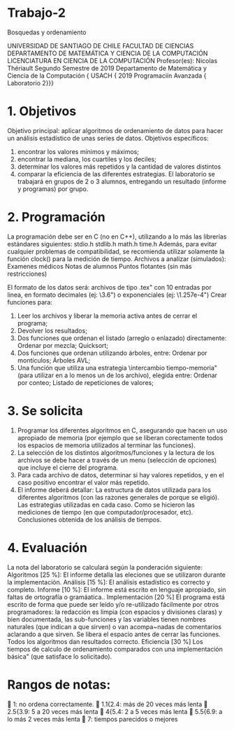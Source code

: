 # Trabajo-2
Bosquedas y ordenamiento

UNIVERSIDAD DE SANTIAGO DE CHILE
FACULTAD DE CIENCIAS
DEPARTAMENTO DE MATEMÁTICA Y CIENCIA DE LA COMPUTACIÓN
LICENCIATURA EN CIENCIA DE LA COMPUTACIÓN
Profesor(es): Nicolas Thériault
Segundo Semestre de 2019
Departamento de Matemática y Ciencia de la Computación { USACH { 2019
Programaciín Avanzada { Laboratorio 2}}}

# 1. Objetivos

Objetivo principal: aplicar algoritmos de ordenamiento de datos para hacer un análisis estadístico de unas series de datos.
Objetivos específicos:
1. encontrar los valores mínimos y máximos;
2. encontrar la mediana, los cuartiles y los deciles;
3. determinar los valores más repetidos y la cantidad de valores distintos
4. comparar la eficiencia de las diferentes estrategias.
El laboratorio se trabajará en grupos de 2 o 3 alumnos, entregando un resultado (informe y
programas) por grupo.

# 2. Programación

La programación debe ser en C (no en C++), utilizando a lo más las librerías estándares
siguientes:
stdio.h
stdlib.h
math.h
time.h
Además, para evitar cualquier problemas de compatibilidad, se recomienda utilizar solamente la
función clock() para la medición de tiempo.
Archivos a analizar (simulados):
Examenes médicos
Notas de alumnos
Puntos flotantes (sin más restricciones)

El formato de los datos será: archivos de tipo \.tex" con 10 entradas por linea, en formato
decimales (ej: \3.6") o exponenciales (ej: \1.257e-4")
Crear funciones para:
1. Leer los archivos y liberar la memoria activa antes de cerrar el programa;
2. Devolver los resultados;
3. Dos funciones que ordenan el listado (arreglo o enlazado) directamente:
Ordenar por mezcla;
Quicksort;
4. Dos funciones que ordenan utilizando árboles, entre:
Ordenar por montículos;
Árboles AVL;
5. Una función que utiliza una estrategia \intercambio tiempo-memoria" (para utilizar en a
lo menos un de los archivo), elegida entre:
Ordenar por conteo;
Listado de repeticiones de valores;

# 3. Se solicita

1. Programar los diferentes algoritmos en C, asegurando que hacen un uso apropiado de
memoria (por ejemplo que se liberan corectamente todos los espacios de memoria utilizados
al terminar las funciones).
2. La selección de los distintos algoritmos/funciones y la lectura de los archivos se debe hacer
a través de un menu (selección de opciones) que incluye el cierre del programa.
3. Para cada archivo de datos, determinar si hay valores repetidos, y en el caso positivo
encontrar el valor más repetido.
4. El informe deberá detallar:
La estructura de datos utilizada para los diferentes algoritmos (con las razones generales
de porque se eligió).
Las estrategias utilizadas en cada caso.
Como se hicieron las mediciones de tiempo (en que computador/procesador, etc).
Conclusiones obtenida de los análisis de tiempos.

# 4. Evaluación
La nota del laboratorio se calculará según la ponderación siguiente:
Algoritmos [25 %]:
El informe detalla las eleciones que se utilizaron durante la implementación.
Análisis [15 %]:
El análisis estadístico es correcto y completo.
Informe [10 %]:
El informe está escrito en lenguaje apropiado, sin faltas de ortografía o gramáatica..
Implementación [20 %]
El programa está escrito de forma que puede ser leído y/o re-utilizado fácilmente por otros
programadores: la redacción es limpia (con espacios y divisiones claras) y bien documentada,
las sub-funciones y las variables tienen nombres naturales (que indican a que sirven) o
van acompa~nadas de comentarios aclarando a que sirven.
Se libera el espacio antes de cerrar las funciones.
Todos los algoritmos dan resultados correcto.
Eficiencia [30 %]
Los tiempos de calculo de ordenamiento comparados con una implementación básica" (que
satisface lo solicitado).

# Rangos de notas:

 1: no ordena correctamente.
 1.1{2.4: más de 20 veces más lenta
 2.5{3.9: 5 a 20 veces más lenta
 4{5.4: 2 a 5 veces más lenta
 5.5{6.9: a lo más 2 veces más lenta
 7: tiempos parecidos o mejores
